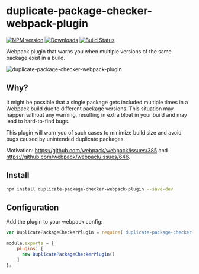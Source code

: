 # duplicate-package-checker-webpack-plugin

[![NPM version][npm-image]][npm-url] [![Downloads][downloads-image]][npm-url] [![Build Status](https://travis-ci.org/darrenscerri/duplicate-package-checker-webpack-plugin.svg?branch=master)](https://travis-ci.org/darrenscerri/duplicate-package-checker-webpack-plugin)

Webpack plugin that warns you when multiple versions of the same package exist in a build.

![duplicate-package-checker-webpack-plugin](https://cloud.githubusercontent.com/assets/729230/21966496/c6809252-db74-11e6-91d5-73d13e07e615.png)

## Why?

It might be possible that a single package gets included multiple times in a Webpack build due to different package versions. This situation may happen without any warning,  resulting in extra bloat in your build and may lead to hard-to-find bugs.

This plugin will warn you of such cases to minimize build size and avoid bugs caused by unintended duplicate packages.

Motivation: https://github.com/webpack/webpack/issues/385 and https://github.com/webpack/webpack/issues/646.

## Install

```sh
npm install duplicate-package-checker-webpack-plugin --save-dev
```

## Configuration

Add the plugin to your webpack config:

```js
var DuplicatePackageCheckerPlugin = require('duplicate-package-checker-webpack-plugin');

module.exports = {
    plugins: [
      new DuplicatePackageCheckerPlugin()
    ]
};
```

[downloads-image]: https://img.shields.io/npm/dt/duplicate-package-checker-webpack-plugin.svg
[npm-url]: https://www.npmjs.com/package/duplicate-package-checker-webpack-plugin
[npm-image]: https://img.shields.io/npm/v/duplicate-package-checker-webpack-plugin.svg
